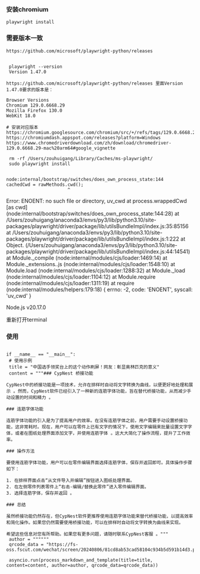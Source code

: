 ### 安装chromium

    playwright install


### 需要版本一致

    https://github.com/microsoft/playwright-python/releases


     playwright --version
     Version 1.47.0

    https://github.com/microsoft/playwright-python/releases 里面Version 1.47.0要求的版本是：

    Browser Versions
    Chromium 129.0.6668.29
    Mozilla Firefox 130.0
    WebKit 18.0

    # 安装对应版本
    https://chromium.googlesource.com/chromium/src/+/refs/tags/129.0.6668.29
    https://chromiumdash.appspot.com/releases?platform=Windows
    https://www.chromedriverdownload.com/zh/download/chromedriver-129.0.6668.29-mac%20arm64#google_vignette

     rm -rf /Users/zouhuigang/Library/Caches/ms-playwright/
     sudo playwright install

     
    node:internal/bootstrap/switches/does_own_process_state:144
    cachedCwd = rawMethods.cwd();
                           ^

Error: ENOENT: no such file or directory, uv_cwd
    at process.wrappedCwd [as cwd] (node:internal/bootstrap/switches/does_own_process_state:144:28)
    at /Users/zouhuigang/anaconda3/envs/py3/lib/python3.10/site-packages/playwright/driver/package/lib/utilsBundleImpl/index.js:35:85156
    at /Users/zouhuigang/anaconda3/envs/py3/lib/python3.10/site-packages/playwright/driver/package/lib/utilsBundleImpl/index.js:1:222
    at Object.<anonymous> (/Users/zouhuigang/anaconda3/envs/py3/lib/python3.10/site-packages/playwright/driver/package/lib/utilsBundleImpl/index.js:44:14541)
    at Module._compile (node:internal/modules/cjs/loader:1469:14)
    at Module._extensions..js (node:internal/modules/cjs/loader:1548:10)
    at Module.load (node:internal/modules/cjs/loader:1288:32)
    at Module._load (node:internal/modules/cjs/loader:1104:12)
    at Module.require (node:internal/modules/cjs/loader:1311:19)
    at require (node:internal/modules/helpers:179:18) {
  errno: -2,
  code: 'ENOENT',
  syscall: 'uv_cwd'
}

Node.js v20.17.0


重新打开terminal

### 使用

        
    
   ```
    
if __name__ == "__main__":
    # 使用示例
    title = "中国选手领奖台上的这个动作刷屏！网友：彰显奥林匹克的意义"
    content = """### CypNest 桥接功能

CypNest中的桥接功能是一项技术，允许在排样时自动将文字转换为曲线，以便更好地处理和展示 。然而，CypNest软件已经引入了一种新的连筋字体功能，旨在替代桥接功能，从而减少手动设置的时间和精力 。

### 连筋字体功能

连筋字体功能的引入是为了提高用户的效率。在没有连筋字体之前，用户需要手动设置桥接功能，这非常耗时。现在，用户可以在零件上已有文字的情况下，使用文字编辑来批量设置文字字体，或者在图纸处理界面添加文字，并使用连筋字体 。这大大简化了操作流程，提升了工作效率。

### 操作方法

要使用连筋字体功能，用户可以在零件编辑界面选择连筋字体，保存并返回即可。具体操作步骤如下：

1. 在排样界面点击“从文件导入并编辑”按钮进入图纸处理界面。
2. 在左侧零件列表零件上“右击-编辑/替换此零件”进入零件编辑界面。
3. 选择连筋字体，保存并返回 。

### 总结

虽然桥接功能仍然存在，但CypNest软件更推荐使用连筋字体功能来替代桥接功能，以提高效率和简化操作。如果您仍然需要使用桥接功能，可以在排样时自动将文字转换为曲线来实现。

希望这些信息对您有所帮助。如果您有更多问题，请随时联系CypNest客服 。"""
    author = """"""
    qrcode_data = "https://fs-oss.fscut.com/wechat/screen/20240806/81cd8ab53cad58104c934b5d591b14d3.png"

    asyncio.run(process_markdown_and_template(title=title, content=content, author=author, qrcode_data=qrcode_data))
   ```